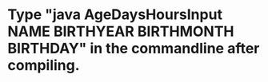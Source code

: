 # Type "java AgeDaysHoursInput NAME BIRTHYEAR BIRTHMONTH BIRTHDAY" in the commandline after compiling.
